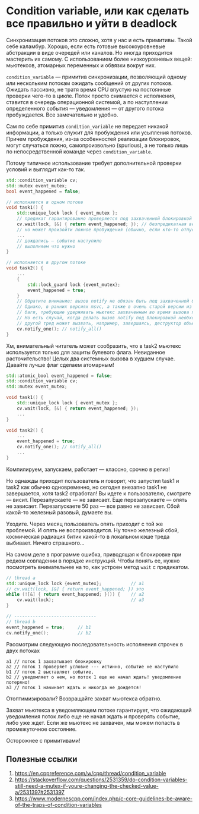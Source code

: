# Condition variable, или как сделать все правильно и уйти в deadlock

Синхронизация потоков это сложно, хотя у нас и есть примитивы. Такой себе каламбур.
Хорошо, если есть готовые высокоуровневые абстракции в виде очередей или каналов.
Но иногда приходится мастерить их самому. С использованием более низкоуровневых вещей: мьютексов, атомарных переменных и обвязки вокруг них.

`condition_variable` — примитив синхронизации, позволяющий одному или нескольким потокам ожидать сообщений от других потоков. Ожидать пассивно, не тратя время CPU впустую на постоянные проверки чего-то в цикле. Поток просто снимается с исполнения, ставится в очередь операционной системой, а по наступлении определенного события — уведомления — от другого потока пробуждается. Все замечательно и удобно.

Сам по себе примитив `condition_variable` не передает никакой информации, а только служит для пробуждения или усыпления потоков. Причем пробуждения, из-за особенностей реализации блокировок, могут случаться ложно, самопроизвольно (spurious), а не только лишь по непосредственной команде через `condition_variable`.

Потому типичное использование требует дополнительной проверки условий и выглядит как-то так.

```C++
std::condition_variable cv;
std::mutex event_mutex;
bool event_happened = false;

// исполняется в одном потоке
void task1() {
    std::unique_lock lock { event_mutex };
    // предикат гарантированно проверяется под захваченной блокировкой
    cv.wait(lock, [&] { return event_happened; }); // безпредикатная версия wait ждет только уведомления,
    // но может произойти ложное пробуждения (обычно, если кто-то отпускает этот же мьютекс)
    ...
    // дождались — событие наступило
    // выполняем что нужно
}

// исполняется в другом потоке
void task2() {
    ...
    {
        std::lock_guard lock {event_mutex};
        event_happened = true;
    }
    // Обратите внимание: вызов notify не обязан быть под захваченной блокировкой.
    // Однако, в ранних версиях msvc, а также в очень старой версии из boost были
    // баги, требующие удерживать мьютекс захваченным во время вызова notify()
    // Но есть случай, когда делать вызов notify под блокировкой необходимо — если
    // другой тред может вызвать, например, завершаясь, деструктор объекта cv
    cv.notify_one(); // notify_all()
}
```

Хм, внимательный читатель может сообразить, что в task2 мьютекс используется только для защиты булевого флага.
Невиданное расточительство! Целых два системных вызова в худшем случае. Давайте лучше флаг сделаем атомарным!

```C++
std::atomic_bool event_happened = false;
std::condition_variable cv;
std::mutex event_mutex;

void task1() {
    std::unique_lock lock { event_mutex };
    cv.wait(lock, [&] { return event_happened; });
    ...
}

void task2() {
    ...
    event_happened = true;
    cv.notify_one(); // notify_all()
    ...
}
```

Компилируем, запускаем, работает — классно, срочно в релиз!

Но однажды приходит пользователь и говорит, что запустил task1 и task2 как обычно одновременно, но сегодня внезапно task1 не завершается, хотя task2 отработал! Вы идете к пользователю, смотрите — висит. Перезапускаете — не зависает. Еще перезапускаете — опять не зависает. Перезапускаете 50 раз — все равно не зависает. Сбой какой-то железный разовый, думаете вы.

Уходите. Через месяц пользователь опять приходит с той же проблемой. И опять не воспроизводится. Ну точно железный сбой, космическая радиация битик какой-то в локальном кэше треда выбивает. Ничего страшного...

На самом деле в программе ошибка, приводящая к блокировке при редком совпадении в порядке инструкций. Чтобы понять ее, нужно посмотреть внимательнее на то, как устроен метод `wait` с предикатом.

```C++
// thread a
std::unique_lock lock {event_mutex};           // a1
// cv.wait(lock, [&] { return event_happened; }) это
while (![&] { return event_happened; }()) {    // a2
    cv.wait(lock);                             // a3
}

// -------------------------------
// thread b
event_happened = true;     // b1
cv.notify_one();           // b2
```

Рассмотрим следующую последовательность исполнения строчек в двух потоках

```
a1 // поток 1 захватывает блокировку
a2 // поток 1 проверяет условие --- истинно, событие не наступило
b1 // поток 2 выставляет событие,
b2 // уведомляет о нем, но поток 1 еще не начал ждать! уведомление потеряно!
a3 // поток 1 начинает ждать и никогда не дождется!
```
Отоптимизировали? Возвращайте захват мьютекса обратно.

Захват мьютекса в уведомляющем потоке гарантирует, что ожидающий уведомления поток либо еще не начал ждать и проверять событие, либо уже ждет. Если же мьютекс не захвачен, мы можем попасть в промежуточное состояние.

Осторожнее с примитивами!

## Полезные ссылки
1. https://en.cppreference.com/w/cpp/thread/condition_variable
2. https://stackoverflow.com/questions/2531359/do-condition-variables-still-need-a-mutex-if-youre-changing-the-checked-value-a/2531397#2531397
3. https://www.modernescpp.com/index.php/c-core-guidelines-be-aware-of-the-traps-of-condition-variables